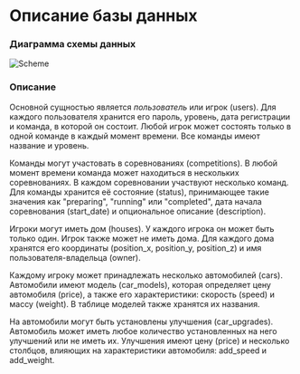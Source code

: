 # Описание базы данных
### Диаграмма схемы данных

![Scheme](https://pp.vk.me/c837524/v837524694/18913/vj5i6KvJQOM.jpg)

### Описание
Основной сущностью является *пользователь* или игрок (users). Для каждого пользователя хранится его пароль, уровень, дата регистрации и команда, в которой он состоит. Любой игрок может состоять только в одной команде в каждый момент времени. Все команды имеют название и уровень.

Команды могут участовать в соревнованиях (competitions). В любой момент времени команда может находиться в нескольких соревнованиях. В каждом соревновании участвуют несколько команд. Для команды хранится её состояние (status), принимающее такие значения как "preparing", "running" или "completed", дата начала соревнования (start_date) и опциональное описание (description).

Игроки могут иметь дом (houses). У каждого игрока он может быть только один. Игрок также может не иметь дома. Для каждого дома хранятся его координаты (position_x, position_y, position_z) и имя пользователя-владельца (owner).

Каждому игроку может принадлежать несколько автомобилей (cars). Автомобили имеют модель (car_models), которая определяет цену автомобиля (price), а также его характеристики: скорость (speed) и массу (weight). В таблице моделей также хранятся их названия. 

На автомобили могут быть установлены улучшения (car_upgrades). Автомобиль может иметь любое количество установленных на него улучшений или не иметь их. Улучшения имеют цену (price) и несколько столбцов, влияющих на характеристики автомобиля: add_speed и add_weight.